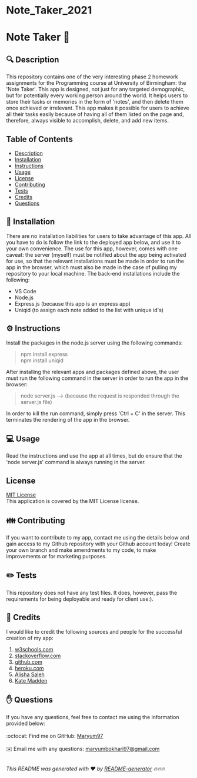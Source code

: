 # Note_Taker_2021
<h1 style="align: center;">Note Taker 👋</h1>

## 🔍 Description
This repository contains one of the very interesting phase 2 homework assignments for the Programming course at University of Birmingham: the 'Note Taker'. This app is designed, not just for any targeted demographic, but for potentially every working person around the world. It helps users to store their tasks or memories in the form of 'notes', and then delete them once achieved or irrelevant. This app makes it possible for users to achieve all their tasks easily because of having all of them listed on the page and, therefore, always visible to accomplish, delete, and add new items.

## Table of Contents
- [Description](#description)
- [Installation](#installation)
- [Instructions](#instructions)
- [Usage](#usage)
- [License](#license)
- [Contributing](#contributing)
- [Tests](#tests)
- [Credits](#credits)
- [Questions](#questions)

## 💾 Installation
There are no installation liabilities for users to take advantage of this app. All you have to do is follow the link to the deployed app below, and use it to your own convenience. The use for this app, however, comes with one caveat: the server (myself) must be notified about the app being activated for use, so that the relevant installations must be made in order to run the app in the browser, which must also be made in the case of pulling my repository to your local machine. The back-end installations include the following:

- VS Code
- Node.js
- Express.js (because this app is an express app)
- Uniqid (to assign each note added to the list with unique id's) 

## ⚙️ Instructions
Install the packages in the node.js server using the following commands:

> npm install express <br>
> npm install uniqid

After installing the relevant apps and packages defined above, the user must run the following command in the server in order to run the app in the browser:

> node server.js --> (because the request is responded through the server.js file)

In order to kill the run command, simply press 'Ctrl + C' in the server. This terminates the rendering of the app in the browser.

## 💻 Usage
Read the instructions and use the app at all times, but do ensure that the 'node server.js' command is always running in the server.

## License
<a href="https://github.com/Maryum97/Note_Taker_2021/blob/main/LICENSE">MIT License</a>
<br />
This application is covered by the MIT License license. 

## 👪 Contributing
If you want to contribute to my app, contact me using the details below and gain access to my Github repository with your Github account today! Create your own branch and make amendments to my code, to make improvements or for marketing purposes.

## ✏️ Tests
This repository does not have any test files. It does, however, pass the requirements for being deployable and ready for client use:).


## 💐 Credits
I would like to credit the following sources and people for the successful creation of my app:
1. <a href="https://w3schools.com/" target="_blank">w3schools.com</a>
2. <a href="https://stackoverflow.com/" target="_blank">stackoverflow.com</a>
3. <a href="https://github.com/" target="_blank">github.com</a>
4. <a href="https://dashboard.heroku.com/" target="_blank">heroku.com</a>
5. <a href="https://github.com/AlishaSaleh" target="_blank">Alisha Saleh</a>
6. <a href="https://github.com/kvtemadden" target="_blank">Kate Madden</a>


## ✋ Questions
If you have any questions, feel free to contact me using the information provided below:<br />
<br />
:octocat: Find me on GitHub: [Maryum97](https://github.com/Maryum97)<br />
<br />
✉️ Email me with any questions: maryumbokhari97@gmail.com<br /><br />

_This README was generated with ❤️ by [README-generator](https://github.com/jpd61/README-generator) 🔥🔥🔥_
  

